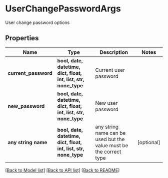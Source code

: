 # UserChangePasswordArgs

User change password options

## Properties
Name | Type | Description | Notes
------------ | ------------- | ------------- | -------------
**current_password** | **bool, date, datetime, dict, float, int, list, str, none_type** | Current user password | 
**new_password** | **bool, date, datetime, dict, float, int, list, str, none_type** | New user password | 
**any string name** | **bool, date, datetime, dict, float, int, list, str, none_type** | any string name can be used but the value must be the correct type | [optional]

[[Back to Model list]](../README.md#documentation-for-models) [[Back to API list]](../README.md#documentation-for-api-endpoints) [[Back to README]](../README.md)


